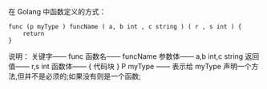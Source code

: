 在 Golang 中函数定义的方式：
```
func (p myType ) funcName ( a, b int , c string ) ( r , s int ) {
    return
}
```
说明：
关键字—— func
函数名—— funcName
参数体—— a,b int,c string
返回值—— r,s int
函数体—— { 代码块 }
P myType —— 表示给 myType 声明一个方法,但并不是必须的;如果没有则是一个函数;
